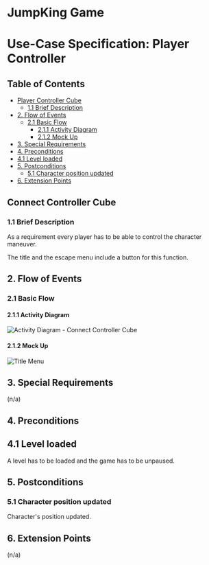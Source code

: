 # JumpKing Game <!-- omit in toc -->

# Use-Case Specification: Player Controller  <!-- omit in toc -->

## Table of Contents <!-- omit in toc -->
- [Player Controller Cube](#connect-controller-cube)
  - [1.1 Brief Description](#11-brief-description)
- [2. Flow of Events](#2-flow-of-events)
  - [2.1 Basic Flow](#21-basic-flow)
    - [2.1.1 Activity Diagram](#211-activity-diagram)
    - [2.1.2 Mock Up](#212-mock-up)
- [3. Special Requirements](#3-special-requirements)
- [4. Preconditions](#4-preconditions)
- [4.1 Level loaded](#41-level-loaded-visible)
- [5. Postconditions](#5-postconditions)
  - [5.1 Character position updated](#51-position-updated)
- [6. Extension Points](#6-extension-points)


## Connect Controller Cube

### 1.1 Brief Description
As a requirement every player has to be able to control the character maneuver.

The title and the escape menu include a button for this function.
## 2. Flow of Events

### 2.1 Basic Flow

#### 2.1.1 Activity Diagram

![Activity Diagram - Connect Controller Cube](./AD_ConnectCube.svg)

#### 2.1.2 Mock Up

![Title Menu](../../images/TitleMenu.gif)

## 3. Special Requirements

(n/a)

## 4. Preconditions

## 4.1 Level loaded
A level has to be loaded and the game has to be unpaused.

## 5. Postconditions

### 5.1 Character position updated
Character's position updated.


## 6. Extension Points

(n/a)

